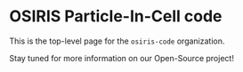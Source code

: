 # OSIRIS Particle-In-Cell code

This is the top-level page for the `osiris-code` organization.

Stay tuned for more information on our Open-Source project!

